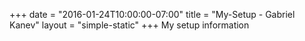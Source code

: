 +++
date = "2016-01-24T10:00:00-07:00"
title = "My-Setup - Gabriel Kanev"
layout = "simple-static"
+++
My setup information
